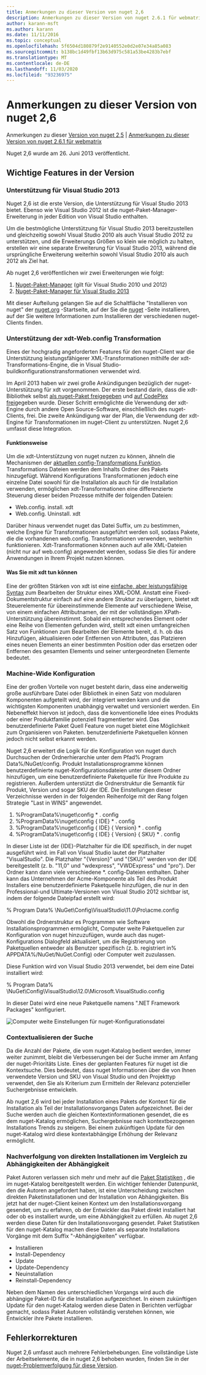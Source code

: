 ```yaml
---
title: Anmerkungen zu dieser Version von nuget 2,6
description: Anmerkungen zu dieser Version von nuget 2.6.1 für webmatrix einschließlich bekannter Probleme, Fehlerbehebungen, hinzugefügter Features und dcrs.
author: karann-msft
ms.author: karann
ms.date: 11/11/2016
ms.topic: conceptual
ms.openlocfilehash: 5f6504d180879f2e9140552e0d2e07e34a85a083
ms.sourcegitcommit: b138bc1d49fbf13b63d975c581a53be4283b7ebf
ms.translationtype: MT
ms.contentlocale: de-DE
ms.lasthandoff: 11/03/2020
ms.locfileid: "93236975"
---
```

# <a name="nuget-26-release-notes"></a>Anmerkungen zu dieser Version von nuget 2,6

Anmerkungen zu dieser [Version von nuget 2,5](../release-notes/nuget-2.5.md)  |  [Anmerkungen zu dieser Version von nuget 2.6.1 für webmatrix](../release-notes/nuget-2.6.1-for-webmatrix.md)

Nuget 2,6 wurde am 26. Juni 2013 veröffentlicht.

## <a name="notable-features-in-the-release"></a>Wichtige Features in der Version

### <a name="support-for-visual-studio-2013"></a>Unterstützung für Visual Studio 2013

Nuget 2,6 ist die erste Version, die Unterstützung für Visual Studio 2013 bietet. Ebenso wie Visual Studio 2012 ist die nuget-Paket-Manager-Erweiterung in jeder Edition von Visual Studio enthalten.

Um die bestmögliche Unterstützung für Visual Studio 2013 bereitzustellen und gleichzeitig sowohl Visual Studio 2010 als auch Visual Studio 2012 zu unterstützen, und die Erweiterungs Größen so klein wie möglich zu halten, erstellen wir eine separate Erweiterung für Visual Studio 2013, während die ursprüngliche Erweiterung weiterhin sowohl Visual Studio 2010 als auch 2012 als Ziel hat.

Ab nuget 2,6 veröffentlichen wir zwei Erweiterungen wie folgt:

1. [Nuget-Paket-Manager](https://marketplace.visualstudio.com/items?itemName=NuGetTeam.NuGetPackageManager) (gilt für Visual Studio 2010 und 2012)
1. [Nuget-Paket-Manager für Visual Studio 2013](https://marketplace.visualstudio.com/items?itemName=NuGetTeam.NuGetPackageManagerforVisualStudio2013)

Mit dieser Aufteilung gelangen Sie auf die Schaltfläche "Installieren von nuget" der [nuget.org](https://nuget.org) -Startseite, auf der Sie die [nuget](../install-nuget-client-tools.md) -Seite installieren, auf der Sie weitere Informationen zum Installieren der verschiedenen nuget-Clients finden.

<a name="xdt"></a>

### <a name="xdt-webconfig-transformation-support"></a>Unterstützung der xdt-Web.config Transformation

Eines der hochgradig angeforderten Features für den nuget-Client war die Unterstützung leistungsfähigerer XML-Transformationen mithilfe der xdt-Transformations-Engine, die in Visual Studio-buildkonfigurationstransformationen verwendet wird.

Im April 2013 haben wir zwei große Ankündigungen bezüglich der nuget-Unterstützung für xdt vorgenommen. Der erste bestand darin, dass die xdt-Bibliothek selbst [als nuget-Paket freigegeben](https://nuget.org/packages/Microsoft.Web.Xdt) und [auf CodePlex frei](http://xdt.codeplex.com/)gegeben wurde. Dieser Schritt ermöglichte die Verwendung der xdt-Engine durch andere Open Source-Software, einschließlich des nuget-Clients, frei. Die zweite Ankündigung war der Plan, die Verwendung der xdt-Engine für Transformationen im nuget-Client zu unterstützen. Nuget 2,6 umfasst diese Integration.

#### <a name="how-it-works"></a>Funktionsweise

Um die xdt-Unterstützung von nuget nutzen zu können, ähneln die Mechanismen der [aktuellen config-Transformations Funktion](../create-packages/source-and-config-file-transformations.md).
Transformations Dateien werden dem Inhalts Ordner des Pakets hinzugefügt. Während Konfigurations Transformationen jedoch eine einzelne Datei sowohl für die Installation als auch für die Installation verwenden, ermöglichen xdt-Transformationen eine differenzierte Steuerung dieser beiden Prozesse mithilfe der folgenden Dateien:

- Web.config. install. xdt
- Web.config. Uninstall. xdt

Darüber hinaus verwendet nuget das Datei Suffix, um zu bestimmen, welche Engine für Transformationen ausgeführt werden soll, sodass Pakete, die die vorhandenen web.config. Transformationen verwenden, weiterhin funktionieren. Xdt-Transformationen können auch auf alle XML-Dateien (nicht nur auf web.config) angewendet werden, sodass Sie dies für andere Anwendungen in Ihrem Projekt nutzen können.

#### <a name="what-you-can-do-with-xdt"></a>Was Sie mit xdt tun können

Eine der größten Stärken von xdt ist eine [einfache, aber leistungsfähige Syntax](/previous-versions/aspnet/dd465326(v=vs.110)) zum Bearbeiten der Struktur eines XML-DOM. Anstatt eine Fixed-Dokumentstruktur einfach auf eine andere Struktur zu überlagern, bietet xdt Steuerelemente für übereinstimmende Elemente auf verschiedene Weise, von einem einfachen Attributnamen, der mit der vollständigen XPath-Unterstützung übereinstimmt. Sobald ein entsprechendes Element oder eine Reihe von Elementen gefunden wird, stellt xdt einen umfangreichen Satz von Funktionen zum Bearbeiten der Elemente bereit, d. h. ob das Hinzufügen, aktualisieren oder Entfernen von Attributen, das Platzieren eines neuen Elements an einer bestimmten Position oder das ersetzen oder Entfernen des gesamten Elements und seiner untergeordneten Elemente bedeutet.

### <a name="machine-wide-configuration"></a>Machine-Wide Konfiguration

Eine der großen Vorteile von nuget besteht darin, dass eine anderweitig große ausführbare Datei oder Bibliothek in einen Satz von modularen Komponenten aufgeteilt wird, der integriert werden kann und die wichtigsten Komponenten unabhängig verwaltet und versioniert werden. Ein Nebeneffekt hiervon ist jedoch, dass die konventionelle Idee eines Produkts oder einer Produktfamilie potenziell fragmentierter wird.
Das benutzerdefinierte Paket Quell Feature von nuget bietet eine Möglichkeit zum Organisieren von Paketen. benutzerdefinierte Paketquellen können jedoch nicht selbst erkannt werden.

Nuget 2,6 erweitert die Logik für die Konfiguration von nuget durch Durchsuchen der Ordnerhierarchie unter dem Pfad% Program Data%/NuGet/config. Produkt Installationsprogramme können benutzerdefinierte nuget-Konfigurationsdateien unter diesem Ordner hinzufügen, um eine benutzerdefinierte Paketquelle für Ihre Produkte zu registrieren. Außerdem unterstützt die Ordnerstruktur die Semantik für Produkt, Version und sogar SKU der IDE. Die Einstellungen dieser Verzeichnisse werden in der folgenden Reihenfolge mit der Rang folgen Strategie "Last in WINS" angewendet.

1. %ProgramData%\nuget\config \* . config
2. %ProgramData%\nuget\config \{ IDE} \* . config
3. %ProgramData%\nuget\config \{ IDE} \{ Version} \* . config
4. %ProgramData%\nuget\config \{ IDE} \{ Version} \{ SKU} \* . config

In dieser Liste ist der {IDE}-Platzhalter für die IDE spezifisch, in der nuget ausgeführt wird. im Fall von Visual Studio lautet der Platzhalter "VisualStudio". Die Platzhalter "{Version}" und "{SKU}" werden von der IDE bereitgestellt (z. b. "11,0" und "wdexpress", "VWDExpress" und "pro"). Der Ordner kann dann viele verschiedene *. config-Dateien enthalten.
Daher kann das Unternehmen der Acme-Komponente als Teil des Produkt Installers eine benutzerdefinierte Paketquelle hinzufügen, die nur in den Professional-und Ultimate-Versionen von Visual Studio 2012 sichtbar ist, indem der folgende Dateipfad erstellt wird:

% Program Data% \NuGet\Config\VisualStudio\11.0\Pro\acme.config

Obwohl die Ordnerstruktur es Programmen wie Software Installationsprogrammen ermöglicht, Computer weite Paketquellen zur Konfiguration von nuget hinzuzufügen, wurde auch das nuget-Konfigurations Dialogfeld aktualisiert, um die Registrierung von Paketquellen entweder als Benutzer spezifisch (z. b. registriert in% APPDATA%/NuGet/NuGet.Config) oder Computer weit zuzulassen.

Diese Funktion wird von Visual Studio 2013 verwendet, bei dem eine Datei installiert wird:

% Program Data% \NuGet\Config\VisualStudio\12.0\Microsoft.VisualStudio.config

In dieser Datei wird eine neue Paketquelle namens ".NET Framework Packages" konfiguriert.

![Computer weite Einstellungen für nuget-Konfigurationsdatei](./media/NuGet-Config-File-Machine-Wide.png)

### <a name="contextualizing-search"></a>Contextualisieren der Suche

Da die Anzahl der Pakete, die vom nuget-Katalog bedient werden, immer weiter zunimmt, bleibt die Verbesserungen bei der Suche immer am Anfang der nuget-Prioritäts Liste. Eines der geplanten Features für nuget ist die Kontextsuche. Dies bedeutet, dass nuget Informationen über die von Ihnen verwendete Version und SKU von Visual Studio und den Projekttyp verwendet, den Sie als Kriterium zum Ermitteln der Relevanz potenzieller Suchergebnisse entwickeln.

Ab nuget 2,6 wird bei jeder Installation eines Pakets der Kontext für die Installation als Teil der Installationsvorgangs Daten aufgezeichnet.  Bei der Suche werden auch die gleichen Kontextinformationen gesendet, die es dem nuget-Katalog ermöglichen, Suchergebnisse nach kontextbezogenen Installations Trends zu steigern.  Bei einem zukünftigen Update für den nuget-Katalog wird diese kontextabhängige Erhöhung der Relevanz ermöglicht.

### <a name="tracking-direct-installs-vs-dependency-installs"></a>Nachverfolgung von direkten Installationen im Vergleich zu Abhängigkeiten der Abhängigkeit

Paket Autoren verlassen sich mehr und mehr auf die [Paket Statistiken](http://blog.nuget.org/20130226/Introducing-Package-Statistics.html) , die im nuget-Katalog bereitgestellt werden.  Ein wichtiger fehlender Datenpunkt, den die Autoren angefordert haben, ist eine Unterscheidung zwischen direkten Paketinstallationen und der Installation von Abhängigkeiten.  Bis jetzt hat der nuget-Client keinen Kontext um den Installationsvorgang gesendet, um zu erfahren, ob der Entwickler das Paket direkt installiert hat oder ob es installiert wurde, um eine Abhängigkeit zu erfüllen.
Ab nuget 2,6 werden diese Daten für den Installationsvorgang gesendet.  Paket Statistiken für den nuget-Katalog machen diese Daten als separate Installations Vorgänge mit dem Suffix "-Abhängigkeiten" verfügbar.

* Installieren
* Install-Dependency
* Update
* Update-Dependency
* Neuinstallation
* Reinstall-Dependency

Neben dem Namen des unterschiedlichen Vorgangs wird auch die abhängige Paket-ID für die Installation aufgezeichnet.  In einem zukünftigen Update für den nuget-Katalog werden diese Daten in Berichten verfügbar gemacht, sodass Paket Autoren vollständig verstehen können, wie Entwickler ihre Pakete installieren.

## <a name="bug-fixes"></a>Fehlerkorrekturen

Nuget 2,6 umfasst auch mehrere Fehlerbehebungen. Eine vollständige Liste der Arbeitselemente, die in nuget 2,6 behoben wurden, finden Sie in der [nuget-Problemverfolgung für diese Version](https://nuget.codeplex.com/workitem/list/advanced?keyword=&status=Closed&type=All&priority=All&release=NuGet%202.6&assignedTo=All&component=All&sortField=LastUpdatedDate&sortDirection=Descending&page=0&reasonClosed=All).